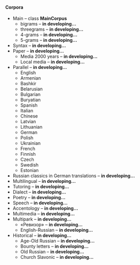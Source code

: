 #### Corpora
* Main – class **MainCorpus**
  * bigrams – **in developing...**
  * threegrams – **in developing...**
  * 4-grams – **in developing...**
  * 5-grams – **in developing...**
* Syntax – **in developing...**
* Paper – **in developing...**
  * Media 2000 years – **in developing...**
  * Local media – **in developing...**
* Parallel – **in developing...**
  * English 
  * Armenian
  * Bashkir 
  * Belarusian 
  * Bulgarian
  * Buryatian
  * Spanish
  * Italian
  * Chinese
  * Latvian
  * Lithuanian
  * German
  * Polish
  * Ukrainian
  * French
  * Finnish
  * Czech
  * Swedish
  * Estonian 
* Russian classics in German translations – **in developing...**
* Multilingual – **in developing...**
* Tutoring – **in developing...**
* Dialect – **in developing...** 
* Poetry – **in developing...**
* Speech – **in developing...**
* Accentology – **in developing...**
* Multimedia – **in developing...**
* Multipark – **in developing...**
  * «Ревизор» – **in developing...**
  * English-Russian – **in developing...**
* Historical – **in developing...**
  * Age-Old Russian – **in developing...**
  * Bounty letters – **in developing...**
  * Old Russian – **in developing...**
  * Church Slavonic – **in developing...**